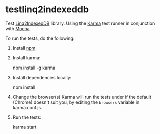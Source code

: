 testlinq2indexeddb
==================

Test [Linq2IndexedDB](https://github.com/axemclion/Linq2IndexedDB) library. Using the [Karma](https://github.com/karma-runner/karma) test runner in conjunction with [Mocha](https://github.com/visionmedia/mocha).

To run the tests, do the following:
1. Install [npm](https://npmjs.org/).
2. Install karma:
    
    npm install -g karma

3. Install dependencies locally:

    npm install

4. Change the browser(s) Karma will run the tests under if the default (Chrome) doesn't suit you, by editing the `browsers` variable in karma.conf.js.

5. Run the tests:

    karma start
